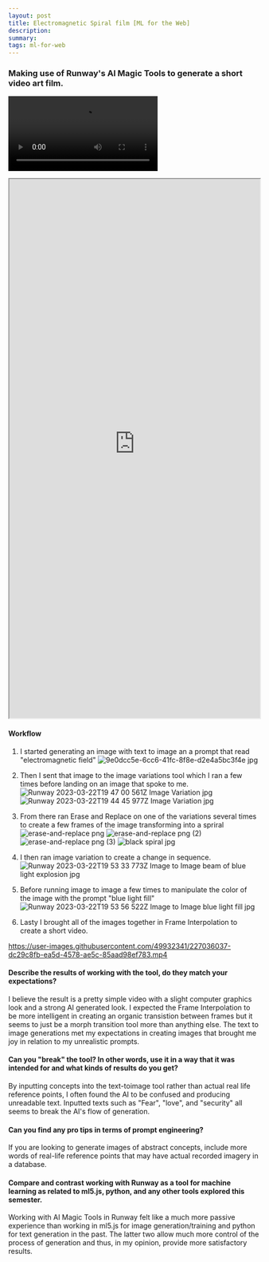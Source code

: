 ```yaml
---
layout: post
title: Electromagnetic Spiral film [ML for the Web]
description: 
summary: 
tags: ml-for-web
---
```

<h3>Making use of Runway's AI Magic Tools to generate a short video art film. </h3>

![Electromagnetic Spiral](https://user-images.githubusercontent.com/49932341/227027051-e09373c0-7e07-432b-8ae3-ef8f7ae7c26b.mp4)

<iframe src="https://user-images.githubusercontent.com/49932341/227036037-dc29c8fb-ea5d-4578-ae5c-85aad98ef783.mp4" width="100%" height="1080" title="Electromagnetic Spiral" autoplay = "autoplay" loop = "loop">
</iframe>

<h4>Workflow</h4>

1. I started generating an image with text to image an a prompt that read "electromagnetic field"
![9e0dcc5e-6cc6-41fc-8f8e-d2e4a5bc3f4e jpg](https://user-images.githubusercontent.com/49932341/227034584-6d1f25e7-cb11-44c8-85bf-681851a04e9a.jpg)

2. Then I sent that image to the image variations tool which I ran a few times before landing on an image that spoke to me.
![Runway 2023-03-22T19 47 00 561Z Image Variation jpg](https://user-images.githubusercontent.com/49932341/227034880-d6ad72bc-bc91-4924-8820-559d71179ddb.jpg) ![Runway 2023-03-22T19 44 45 977Z Image Variation jpg](https://user-images.githubusercontent.com/49932341/227035063-ef00a24e-75da-4070-8d32-d2f311b20efd.jpg)

3. From there ran Erase and Replace on one of the variations several times to create a few frames of the image transforming into a spriral
![erase-and-replace png](https://user-images.githubusercontent.com/49932341/227035411-49588d0b-217e-4e6b-9ae7-72b47840c54e.png)
![erase-and-replace png (2)](https://user-images.githubusercontent.com/49932341/227035426-49200bcf-c894-4ff7-a6c3-8c735f4a5d64.png)
![erase-and-replace png (3)](https://user-images.githubusercontent.com/49932341/227035435-6557daea-4b89-4dd3-ad3f-1ce8da3fe3be.png)
![black spiral jpg](https://user-images.githubusercontent.com/49932341/227035442-f4e54dd6-b7a9-4f3a-88ac-1cf8b5dc63fd.jpg)

4. I then ran image variation to create a change in sequence.
![Runway 2023-03-22T19 53 33 773Z Image to Image beam of blue light explosion jpg](https://user-images.githubusercontent.com/49932341/227035840-0dcbe24d-8662-40cb-bb16-fb776726b0ac.jpg)


5. Before running image to image a few times to manipulate the color of the image with the prompt "blue light fill"
![Runway 2023-03-22T19 53 56 522Z Image to Image blue light fill jpg](https://user-images.githubusercontent.com/49932341/227035936-be47d283-f055-4e41-a7bf-1d2b3c1a84be.jpg)

6. Lasty I brought all of the images together in Frame Interpolation to create a short video.

https://user-images.githubusercontent.com/49932341/227036037-dc29c8fb-ea5d-4578-ae5c-85aad98ef783.mp4


<h4>Describe the results of working with the tool, do they match your expectations?</h4>
I believe the result is a pretty simple video with a slight computer graphics look and a strong AI generated look. I expected the Frame Interpolation to be more intelligent in creating an organic transistion between frames but it seems to just be a morph transition tool more than anything else. The text to image generations met my expectations in creating images that brought me joy in relation to my unrealistic prompts. 

<h4>Can you "break" the tool? In other words, use it in a way that it was intended for and what kinds of results do you get?</h4>
By inputting concepts into the text-toimage tool rather than actual real life reference points, I often found the AI to be confused and producing unreadable text. Inputted texts such as "Fear", "love", and "security" all seems to break the AI's flow of generation. 

<h4>Can you find any pro tips in terms of prompt engineering?</h4>
If you are looking to generate images of abstract concepts, include more words of real-life reference points that may have actual recorded imagery in a database. 


<h4>Compare and contrast working with Runway as a tool for machine learning as related to ml5.js, python, and any other tools explored this semester.</h4>
Working with AI Magic Tools in Runway felt like a much more passive experience than working in ml5.js for image generation/training and python for text generation in the past. The latter two allow much more control of the process of generation and thus, in my opinion, provide more satisfactory results. 
